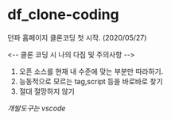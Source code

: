# df_clone-coding 

던파 홈페이지 클론코딩 첫 시작. (2020/05/27)








<-- 클론 코딩 시 나의 다짐 및 주의사항 -->

1. 오픈 소스를 현재 내 수준에 맞는 부분만 따라하기.
2. 능동적으로 모르는 tag,script 등을 바로바로 찾기
3. 절대 절망하지 않기


*개발도구는 vscode*

